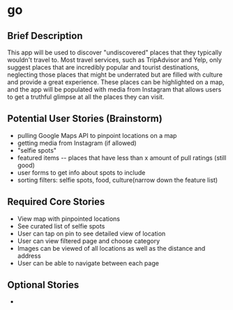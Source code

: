 # go

## Brief Description
This app will be used to discover "undiscovered" places that they typically wouldn't travel to. Most travel services, such as TripAdvisor and Yelp, only suggest places that are incredibly popular and tourist destinations, neglecting those places that might be underrated but are filled with culture and provide a great experience. These places can be highlighted on a map, and the app will be populated with media from Instagram that allows users to get a truthful glimpse at all the places they can visit.

## Potential User Stories (Brainstorm)
- pulling Google Maps API to pinpoint locations on a map
- getting media from Instagram (if allowed)
- "selfie spots"
- featured items -- places that have less than x amount of pull ratings (still good) 
- user forms to get info about spots to include
- sorting filters: selfie spots, food, culture(narrow down the feature list)

## Required Core Stories
- View map with pinpointed locations
- See curated list of selfie spots
- User can tap on pin to see detailed view of location
- User can view filtered page and choose category
- Images can be viewed of all locations as well as the distance and address
- User can be able to navigate between each page 

## Optional Stories
- 
